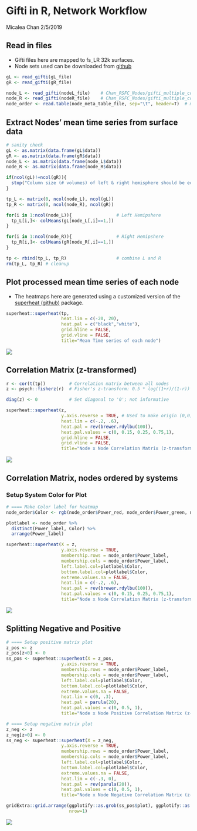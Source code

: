 Gifti in R, Network Workflow
================
Micalea Chan
2/5/2019

## Read in files

  - Gifti files here are mapped to fs\_LR 32k surfaces.
  - Node sets used can be downloaded from
    [github](https://github.com/mychan24/Chan_RSFC_Nodes)

<!-- end list -->

``` r
gL <- read_gifti(gL_file)
gR <- read_gifti(gR_file)

node_L <- read_gifti(nodeL_file)    # Chan_RSFC_Nodes/gifti_multiple_columns/ROI_L_dis8_fwhm0_limit3_overlapEXCLUDE.func.gii
node_R <- read_gifti(nodeR_file)    # Chan_RSFC_Nodes/gifti_multiple_columns/ROI_R_dis8_fwhm0_limit3_overlapEXCLUDE.func.gii
node_order <- read.table(node_meta_table_file, sep="\t", header=T)  # metadata: Chan_RSFC_Nodes/Chan_RSFC_Nodes_PNAS2014_metadata.txt
```

## Extract Nodes’ mean time series from surface data

``` r
# sanity check
gL <- as.matrix(data.frame(gL$data))
gR <- as.matrix(data.frame(gR$data))
node_L <- as.matrix(data.frame(node_L$data))
node_R <- as.matrix(data.frame(node_R$data))

if(ncol(gL)!=ncol(gR)){
  stop("Column size (# volumes) of left & right hemisphere should be equal. Check input data.")
}

tp_L <- matrix(0, ncol(node_L), ncol(gL))
tp_R <- matrix(0, ncol(node_R), ncol(gR))

for(i in 1:ncol(node_L)){                 # Left Hemipshere
  tp_L[i,]<- colMeans(gL[node_L[,i]==1,])
}

for(i in 1:ncol(node_R)){                 # Right Hemipshere
  tp_R[i,]<- colMeans(gR[node_R[,i]==1,])
}

tp <- rbind(tp_L, tp_R)                   # combine L and R
rm(tp_L, tp_R) # cleanup
```

## Plot processed mean time series of each node

  - The heatmaps here are generated using a customized version of the
    [superheat (github)](https://github.com/mychan24/superheat) package.

<!-- end list -->

``` r
superheat::superheat(tp,
                     heat.lim = c(-20, 20), 
                     heat.pal = c("black","white"),
                     grid.hline = FALSE,
                     grid.vline = FALSE,
                     title="Mean Time series of each node")
```

![](gifti_in_r_files/figure-gfm/unnamed-chunk-3-1.png)<!-- -->

## Correlation Matrix (z-transformed)

``` r
r <- cor(t(tp))         # Correlation matrix between all nodes
z <- psych::fisherz(r)  # Fisher's z-transform: 0.5 * log((1+r)/(1-r))

diag(z) <- 0            # Set diagonal to '0'; not informative

superheat::superheat(z, 
                     y.axis.reverse = TRUE, # Used to make origin (0,0) on top left corner
                     heat.lim = c(-.2, .6), 
                     heat.pal = rev(brewer.rdylbu(100)), 
                     heat.pal.values = c(0, 0.15, 0.25, 0.75,1),
                     grid.hline = FALSE,
                     grid.vline = FALSE,
                     title="Node x Node Correlation Matrix (z-transformed)")
```

![](gifti_in_r_files/figure-gfm/unnamed-chunk-4-1.png)<!-- -->

## Correlation Matrix, nodes ordered by systems

### Setup System Color for Plot

``` r
# ==== Make Color label for heatmap
node_order$Color <- rgb(node_order$Power_red, node_order$Power_green, node_order$Power_blue)

plotlabel <- node_order %>%
  distinct(Power_label, Color) %>%
  arrange(Power_label)
```

``` r
superheat::superheat(X = z, 
                     y.axis.reverse = TRUE,
                     membership.rows = node_order$Power_label,
                     membership.cols = node_order$Power_label,
                     left.label.col=plotlabel$Color,
                     bottom.label.col=plotlabel$Color,
                     extreme.values.na = FALSE,
                     heat.lim = c(-.2, .6), 
                     heat.pal = rev(brewer.rdylbu(100)),
                     heat.pal.values = c(0, 0.15, 0.25, 0.75,1),
                     title="Node x Node Correlation Matrix (z-transformed")
```

![](gifti_in_r_files/figure-gfm/unnamed-chunk-6-1.png)<!-- -->

## Splitting Negative and Positive

``` r
# ==== Setup positive matrix plot
z_pos <- z
z_pos[z<0] <- 0
ss_pos <- superheat::superheat(X = z_pos, 
                     y.axis.reverse = TRUE,
                     membership.rows = node_order$Power_label,
                     membership.cols = node_order$Power_label,
                     left.label.col=plotlabel$Color,
                     bottom.label.col=plotlabel$Color,
                     extreme.values.na = FALSE,
                     heat.lim = c(0, .3), 
                     heat.pal = parula(20),
                     heat.pal.values = c(0, 0.5, 1),
                     title="Node x Node Positive Correlation Matrix (z-transformed")
```

``` r
# ==== Setup negative matrix plot
z_neg <- z
z_neg[z>0] <- 0
ss_neg <- superheat::superheat(X = z_neg, 
                     y.axis.reverse = TRUE,
                     membership.rows = node_order$Power_label,
                     membership.cols = node_order$Power_label,
                     left.label.col=plotlabel$Color,
                     bottom.label.col=plotlabel$Color,
                     extreme.values.na = FALSE,
                     heat.lim = c(-.3, 0), 
                     heat.pal = rev(parula(20)),
                     heat.pal.values = c(0, 0.5, 1),
                     title="Node x Node Negative Correlation Matrix (z-transformed")
```

``` r
gridExtra::grid.arrange(ggplotify::as.grob(ss_pos$plot), ggplotify::as.grob(ss_neg$plot), 
                        nrow=1)
```

![](gifti_in_r_files/figure-gfm/unnamed-chunk-8-1.png)<!-- -->
